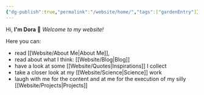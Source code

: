 ```yaml
---
{"dg-publish":true,"permalink":"/website/home/","tags":["gardenEntry"]}
---
```



Hi,  **I'm Dora** 👋
*Welcome to my website!*

Here you can: 
- read [[Website/About Me\|About Me]], 
- read about what I think: [[Website/Blog\|Blog]]
- have a look at some [[Website/Quotes\|Inspirations]] I collect
- take a closer look at my [[Website/Science\|Science]] work
- laugh with me for the content and at me for the execution of my silly [[Website/Projects\|Projects]]

